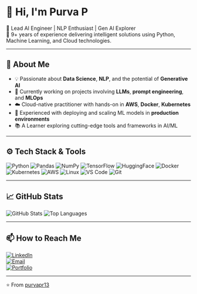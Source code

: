 # 👋 Hi, I'm Purva P

🔬 Lead AI Engineer | NLP Enthusiast | Gen AI Explorer  
🚀 9+ years of experience delivering intelligent solutions using Python, Machine Learning, and Cloud technologies.

---

## 🧠 About Me

- 💡 Passionate about **Data Science**, **NLP**, and the potential of **Generative AI**
- 🔭 Currently working on projects involving **LLMs**, **prompt engineering**, and **MLOps**
- ☁️ Cloud-native practitioner with hands-on in **AWS**, **Docker**, **Kubernetes**
- 🧰 Experienced with deploying and scaling ML models in **production environments**
- 📚 A Learner exploring cutting-edge tools and frameworks in AI/ML

---

## ⚙️ Tech Stack & Tools

![Python](https://img.shields.io/badge/-Python-333333?style=flat&logo=python)
![Pandas](https://img.shields.io/badge/-Pandas-333333?style=flat&logo=pandas)
![NumPy](https://img.shields.io/badge/-NumPy-333333?style=flat&logo=numpy)
![TensorFlow](https://img.shields.io/badge/-TensorFlow-333333?style=flat&logo=tensorflow)
![HuggingFace](https://img.shields.io/badge/-HuggingFace-333333?style=flat&logo=huggingface)
![Docker](https://img.shields.io/badge/-Docker-333333?style=flat&logo=docker)
![Kubernetes](https://img.shields.io/badge/-Kubernetes-333333?style=flat&logo=kubernetes)
![AWS](https://img.shields.io/badge/-AWS-333333?style=flat&logo=amazonaws)
![Linux](https://img.shields.io/badge/-Linux-333333?style=flat&logo=linux)
![VS Code](https://img.shields.io/badge/-VS%20Code-333333?style=flat&logo=visualstudiocode)
![Git](https://img.shields.io/badge/-Git-333333?style=flat&logo=git)

---

## 📈 GitHub Stats

![GitHub Stats](https://github-readme-stats.vercel.app/api?username=purvapr13&show_icons=true&theme=dracula)
![Top Languages](https://github-readme-stats.vercel.app/api/top-langs/?username=purvapr13&layout=compact&theme=dracula)

---

## 📫 How to Reach Me

[![LinkedIn](https://img.shields.io/badge/-LinkedIn-blue?style=flat&logo=linkedin)](https://www.linkedin.com/in/purvap/)  
[![Email](https://img.shields.io/badge/-Email-red?style=flat&logo=gmail)](mailto:purvapr13@gmail.com)  
[![Portfolio](https://img.shields.io/badge/-Portfolio-black?style=flat&logo=github)](https://purvapr13.github.io)

---

⭐️ From [purvapr13](https://github.com/purvapr13)

